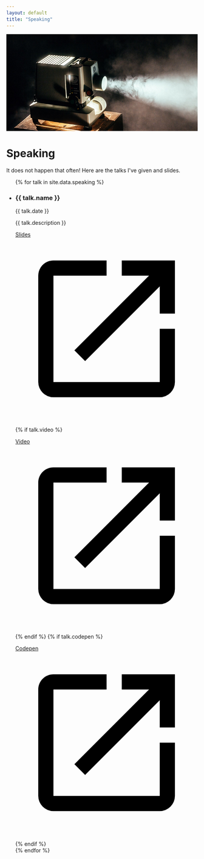 ```yaml
---
layout: default
title: "Speaking"
---
```


<div class="">
    <img src="/images/section-speaking.jpg" alt="Photography by Jeremy Yap" />
    <h1 class="">Speaking</h1>
</div>

It does not happen that often! Here are the talks I've given and slides.

<ul class="">
    {% for talk in site.data.speaking %}
        <li class="">
            <article class="">
                <h3 class="">{{ talk.name }}</h3>
                <time class="">{{ talk.date }}</time>
                <p class="">{{ talk.description }}</p>
                <p class="">
                    <a href="/speaking/{{ talk.url }}" target="_blank">
                        Slides
                        <svg class="" viewBox="0 0 24 24">
                            <path d="M14,3V5H17.59L7.76,14.83L9.17,16.24L19,6.41V10H21V3M19,19H5V5H12V3H5C3.89,3 3,3.9 3,5V19A2,2 0 0,0 5,21H19A2,2 0 0,0 21,19V12H19V19Z" />
                        </svg>
                    </a>
                </p>
                {% if talk.video %}
                    <p class="">
                        <a href="{{ talk.video }}" target="_blank">
                            Video
                            <svg class="" viewBox="0 0 24 24">
                                <path d="M14,3V5H17.59L7.76,14.83L9.17,16.24L19,6.41V10H21V3M19,19H5V5H12V3H5C3.89,3 3,3.9 3,5V19A2,2 0 0,0 5,21H19A2,2 0 0,0 21,19V12H19V19Z" />
                            </svg>
                        </a>
                    </p>
                {% endif %}
                {% if talk.codepen %}
                    <p class="">
                        <a href="{{ talk.codepen }}" target="_blank">
                            Codepen
                            <svg class="" viewBox="0 0 24 24">
                                <path d="M14,3V5H17.59L7.76,14.83L9.17,16.24L19,6.41V10H21V3M19,19H5V5H12V3H5C3.89,3 3,3.9 3,5V19A2,2 0 0,0 5,21H19A2,2 0 0,0 21,19V12H19V19Z" />
                            </svg>
                        </a>
                    </p>
                {% endif %}
            </article>
        </li>
    {% endfor %}
</ul>

